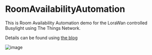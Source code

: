 # RoomAvailabilityAutomation

This is Room Availability Automation demo for the LoraWan controlled Busylight using The Things Network.

Details can be found using [the blog]([https://sandervandevelde.wordpress.com/](https://sandervandevelde.wordpress.com/2023/10/19/visualizing-meeting-room-availability-with-outlook-and-lorawan-busylight/)https://sandervandevelde.wordpress.com/2023/10/19/visualizing-meeting-room-availability-with-outlook-and-lorawan-busylight/) 

![image](https://github.com/sandervandevelde/RoomAvailabilityAutomation/assets/694737/d5b5fd8b-e639-4498-bcbb-ed8008594410)





